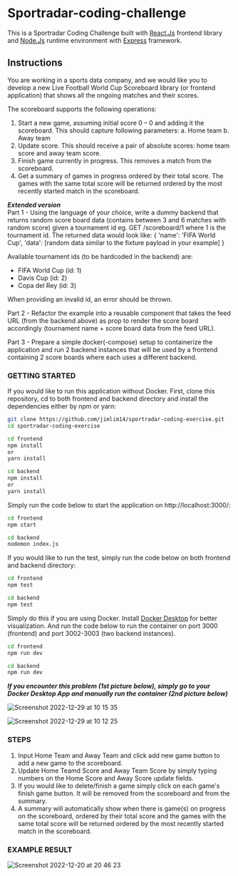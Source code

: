 # Sportradar-coding-challenge

This is a Sportradar Coding Challenge built with [React.Js](https://reactjs.org/) frontend library and [Node.Js](https://nodejs.org/en/) runtime environment with [Express](https://expressjs.com/) framework.<br />

## Instructions

You are working in a sports data company, and we would like you to develop a new Live Football
World Cup Scoreboard library (or frontend application) that shows all the ongoing matches and their
scores.

The scoreboard supports the following operations:
1. Start a new game, assuming initial score 0 – 0 and adding it the scoreboard.
This should capture following parameters:
a. Home team
b. Away team
2. Update score. This should receive a pair of absolute scores: home team score and away
team score.
3. Finish game currently in progress. This removes a match from the scoreboard.
4. Get a summary of games in progress ordered by their total score. The games with the same
total score will be returned ordered by the most recently started match in the scoreboard.

***Extended version***<br />
Part 1 - Using the language of your choice, write a dummy backend that returns random score board data (contains between 3 and 6 matches with random score) given a tournament id
eg. GET /scoreboard/1 where 1 is the tournament id.
The returned data would look like:
{
  'name': 'FIFA World Cup',
  'data': [random data similar to the fixture payload in your example]
}

Available tournament ids (to be hardcoded in the backend) are:
-  FIFA World Cup (id: 1)
-  Davis Cup (id: 2)
-  Copa del Rey (id: 3)

When providing an invalid id, an error should be thrown.<br />

Part 2 - Refactor the example into a reusable component that takes the feed URL (from the backend above) as prop to render the score board accordingly (tournament name + score board data from the feed URL).<br />

Part 3 - Prepare a simple docker(-compose) setup to containerize the application and run 2 backend instances that will be used by a frontend containing 2 score boards where each uses a different backend.<br />


### GETTING STARTED

If you would like to run this application without Docker. First, clone this repository, cd to both frontend and backend directory and install the dependencies either by npm or yarn:

```bash
git clone https://github.com/jimlim14/sportradar-coding-exercise.git
cd sportradar-coding-exercise

cd frontend
npm install
or
yarn install

cd backend
npm install
or
yarn install
```

Simply run the code below to start the application on http://localhost:3000/:

```bash
cd frontend
npm start

cd backend 
nodemon index.js
```

If you would like to run the test, simply run the code below on both frontend and backend directory:

```bash
cd frontend
npm test

cd backend 
npm test
```

Simply do this if you are using Docker. Install [Docker Desktop](https://www.docker.com/products/docker-desktop/) for better visualization. And run the code below to run the container on port 3000 (frontend) and port 3002-3003 (two backend instances). 

```bash
cd frontend
npm run dev

cd backend
npm run dev
```

***If you encounter this problem (1st picture below), simply go to your Docker Desktop App and manually run the container (2nd picture below)***

![Screenshot 2022-12-29 at 10 15 35](https://user-images.githubusercontent.com/88963740/209930120-2222ef46-9bd0-4ed9-8e42-403a182336df.png)

![Screenshot 2022-12-29 at 10 12 25](https://user-images.githubusercontent.com/88963740/209930037-1a044274-b3d6-47e5-bce4-22f68671a186.png)


### STEPS
1. Input Home Team and Away Team and click add new game button to add a new game to the scoreboard.
2. Update Home Teamd Score and Away Team Score by simply typing numbers on the Home Score and Away Score update fields.
3. If you would like to delete/finish a game simply click on each game's finish game button. It will be removed from the scoreboard and from the summary.
4. A summary will automatically show when there is game(s) on progress on the scoreboard, ordered by their total score and the games with the same total score will be returned ordered by the most recently started match in the scoreboard.

### EXAMPLE RESULT
![Screenshot 2022-12-20 at 20 46 23](https://user-images.githubusercontent.com/88963740/208753814-abf142ed-a918-4581-ba3d-280a73e8ca31.png)


